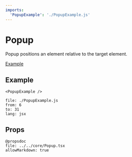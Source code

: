 ```yaml
---
imports:
  'PopupExample': './PopupExample.js'
---
```


# Popup

Popup positions an element relative to the target element.

<a href="/demo/popup.html" target="_blank">Example</a>

## Example

```@render
<PopupExample />
```

```@source
file: ./PopupExample.js
from: 6
to: 31
lang: jsx
```

## Props

```
@propsdoc
file: ../../core/Popup.tsx
allowMarkdown: true
```

